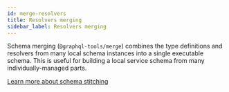 ```yaml
---
id: merge-resolvers
title: Resolvers merging
sidebar_label: Resolvers merging
---
```


Schema merging (`@graphql-tools/merge`) combines the type definitions and resolvers from many local schema instances into a single executable schema. This is useful for building a local service schema from many individually-managed parts.

[Learn more about schema stitching](/docs/schema-merging)
